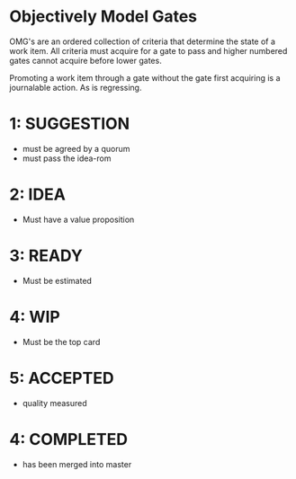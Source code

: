 # Objectively Model Gates

OMG's are an ordered collection of criteria that determine the state of a work item.  All criteria must acquire for
a gate to pass and higher numbered gates cannot acquire before lower gates.

Promoting a work item through a gate without the gate first acquiring is a journalable action.  As is regressing.

 
# 1: SUGGESTION
* must be agreed by a quorum
* must pass the idea-rom

# 2: IDEA
* Must have a value proposition

# 3: READY
* Must be estimated

# 4: WIP
* Must be the top card

# 5: ACCEPTED
* quality measured

# 4: COMPLETED
* has been merged into master

